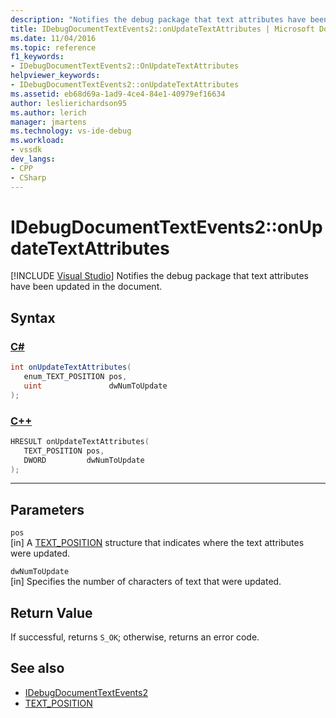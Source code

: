 ```yaml
---
description: "Notifies the debug package that text attributes have been updated in the document."
title: IDebugDocumentTextEvents2::onUpdateTextAttributes | Microsoft Docs
ms.date: 11/04/2016
ms.topic: reference
f1_keywords:
- IDebugDocumentTextEvents2::OnUpdateTextAttributes
helpviewer_keywords:
- IDebugDocumentTextEvents2::onUpdateTextAttributes
ms.assetid: eb68d69a-1ad9-4ce4-84e1-40979ef16634
author: leslierichardson95
ms.author: lerich
manager: jmartens
ms.technology: vs-ide-debug
ms.workload:
- vssdk
dev_langs:
- CPP
- CSharp
---
```

# IDebugDocumentTextEvents2::onUpdateTextAttributes

 [!INCLUDE [Visual Studio](~/includes/applies-to-version/vs-windows-only.md)]
Notifies the debug package that text attributes have been updated in the document.

## Syntax

### [C#](#tab/csharp)
```csharp
int onUpdateTextAttributes( 
   enum_TEXT_POSITION pos,
   uint               dwNumToUpdate
);
```
### [C++](#tab/cpp)
```cpp
HRESULT onUpdateTextAttributes( 
   TEXT_POSITION pos,
   DWORD         dwNumToUpdate
);
```
---

## Parameters
`pos`\
[in] A [TEXT_POSITION](../../../extensibility/debugger/reference/text-position.md) structure that indicates where the text attributes were updated.

`dwNumToUpdate`\
[in] Specifies the number of characters of text that were updated.

## Return Value
 If successful, returns `S_OK`; otherwise, returns an error code.

## See also
- [IDebugDocumentTextEvents2](../../../extensibility/debugger/reference/idebugdocumenttextevents2.md)
- [TEXT_POSITION](../../../extensibility/debugger/reference/text-position.md)
